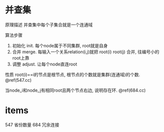 # 并查集
原理描述
并查集中每个子集合就是一个连通域

算法步骤
1. 初始化 init. 每个node属于不同集群, root就是自身
2. 合并 merge. 每输入一个关系relation(i,j)就把 root(i) root(j) 合并, 往编号小的root上靠
3. 调整 adjust. 让每个node直连root

性质
root(i)==i的节点是根节点, 根节点的个数就是集群(连通域)的个数. @ref(547.cc)

当node_i和node_j有相同root且两个节点右边, 说明存在环. @ref(684.cc)

# items
547     省份数量
684     冗余连接